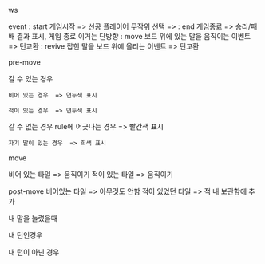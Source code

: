 ws

event
: start 게임시작 => 선공 플레이어 무작위 선택 =>
: end   게임종료 => 승리/패배 결과 표시, 게임 종료   이거는 단방향
: move 보드 위에 있는 말을 움직이는 이벤트 => 턴교환 
: revive  잡힌 말을 보드 위에 올리는 이벤트 => 턴교환



pre-move

갈 수 있는 경우

	비어 있는 경우  => 연두색 표시

	적이 있는 경우  => 연두색 표시

갈 수 없는 경우
	rule에 어긋나는 경우 => 빨간색 표시

	자기 말이 있는 경우  => 회색 표시


move

비어 있는 타일 => 움직이기
적이 있는 타일 => 움직이기


post-move
비어있는 타일 => 아무것도 안함
적이 있었던 타일 =>  적 내 보관함에 추가




내 말을 눌렀을때

내 턴인경우

내 턴이 아닌 경우 







































